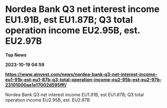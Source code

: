 # Nordea Bank Q3 net interest income EU1.91B, est EU1.87B; Q3 total operation income EU2.95B, est. EU2.97B
**Top News**

**2023-10-19 04:59**

**https://www.ainvest.com/news/nordea-bank-q3-net-interest-income-eu1-91b-est-eu1-87b-q3-total-operation-income-eu2-95b-est-eu2-97b-23101000ae1e17002d595fff/**

Nordea Bank Q3 net interest income EU1.91B, est EU1.87B; Q3 total operation income EU2.95B, est. EU2.97B